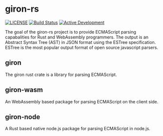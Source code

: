 # giron-rs

[![LICENSE](https://img.shields.io/badge/license-MIT%2FApache--2.0-blue.svg)](LICENSE)
[![Build Status](https://travis-ci.com/BlueBlazin/giron.svg?branch=master)](https://travis-ci.com/BlueBlazin/giron)
[![Active Development](https://img.shields.io/badge/Maintenance%20Level-Actively%20Developed-brightgreen.svg)](https://gist.github.com/cheerfulstoic/d107229326a01ff0f333a1d3476e068d)

The goal of the giron-rs project is to provide ECMAScript parsing capabalities for Rust and WebAssembly programmers.
The output is an Abstract Syntax Tree (AST) in JSON format using the ESTree specification. ESTree is the most popular output format of open source javascript parsers.

## giron

The giron rust crate is a library for parsing ECMAScript.

## giron-wasm

An WebAssembly based package for parsing ECMAScript on the client side.

## giron-node

A Rust based native node.js package for parsing ECMAScript in node.js.
